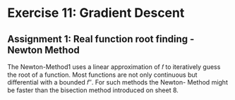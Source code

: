 # Exercise 11: Gradient Descent

## Assignment 1: Real function root finding - Newton Method

The Newton-Method1 uses a linear approximation of 𝑓 to iteratively guess the root of a function. Most functions are not only continuous but differential with a bounded 𝑓′′. For such methods the Newton- Method might be faster than the bisection method introduced on sheet 8.